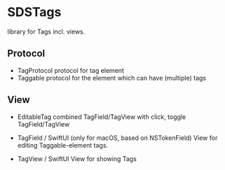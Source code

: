 # SDSTags

library for Tags incl. views.

## Protocol
- TagProtocol
  protocol for tag element
- Taggable
   protocol for the element which can have (multiple) tags

## View
- EditableTag
   combined TagField/TagView
   with click, toggle TagField/TagView

- TagField / SwiftUI (only for macOS, based on NSTokenField)
   View for editing Taggable-element tags.
   
- TagView / SwiftUI
   View for showing Tags
   
